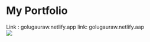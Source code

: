 # My Portfolio
Link : golugauraw.netlify.app
link: golugauraw.netlify.aap
<br>
<img src="https://github.com/Golugauraw1/Golugauraw1.github.io/assets/112753675/fee0d1dd-657e-45fd-a6b8-262aca999d0b">
